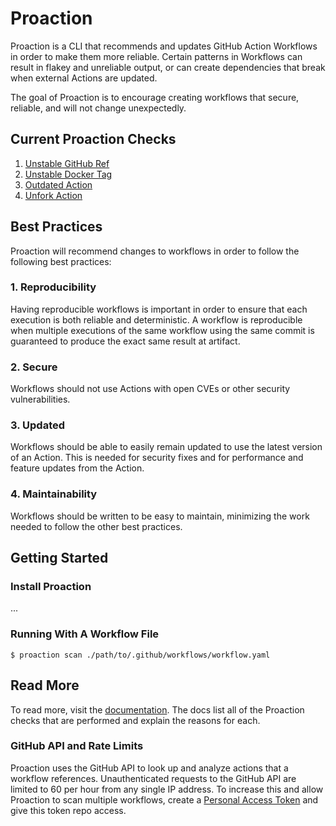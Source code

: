 # Proaction

Proaction is a CLI that recommends and updates GitHub Action Workflows in order to make them more reliable. Certain patterns in Workflows can result in flakey and unreliable output, or can create dependencies that break when external Actions are updated.

The goal of Proaction is to encourage creating workflows that secure, reliable, and will not change unexpectedly.

## Current Proaction Checks

1. [Unstable GitHub Ref](https://docs.proaction.io/proactions/unstable-github-ref/description/)
1. [Unstable Docker Tag](https://docs.proaction.io/proactions/unstable-docker-tag/description/)
1. [Outdated Action](https://docs.proaction.io/proactions/outdated-action/description/)
1. [Unfork Action](https://docs.proaction.io/proactions/unfork-action/description/)

## Best Practices

Proaction will recommend changes to workflows in order to follow the following best practices:

### 1. Reproducibility

Having reproducible workflows is important in order to ensure that each execution is both reliable and deterministic. A workflow is reproducible when multiple executions of the same workflow using the same commit is guaranteed to produce the exact same result at artifact.

### 2. Secure

Workflows should not use Actions with open CVEs or other security vulnerabilities.

### 3. Updated

Workflows should be able to easily remain updated to use the latest version of an Action. This is needed for security fixes and for performance and feature updates from the Action.

### 4. Maintainability

Workflows should be written to be easy to maintain, minimizing the work needed to follow the other best practices.

## Getting Started

### Install Proaction

...

### Running With A Workflow File

```shell
$ proaction scan ./path/to/.github/workflows/workflow.yaml
```

## Read More

To read more, visit the [documentation](https://docs.proaction.io). The docs list all of the Proaction checks that are performed and explain the reasons for each. 

### GitHub API and Rate Limits

Proaction uses the GitHub API to look up and analyze actions that a workflow references. Unauthenticated requests to the GitHub API are limited to 60 per hour from any single IP address. To increase this and allow Proaction to scan multiple workflows, create a [Personal Access Token](https://help.github.com/en/github/authenticating-to-github/creating-a-personal-access-token-for-the-command-line) and give this token repo access.
